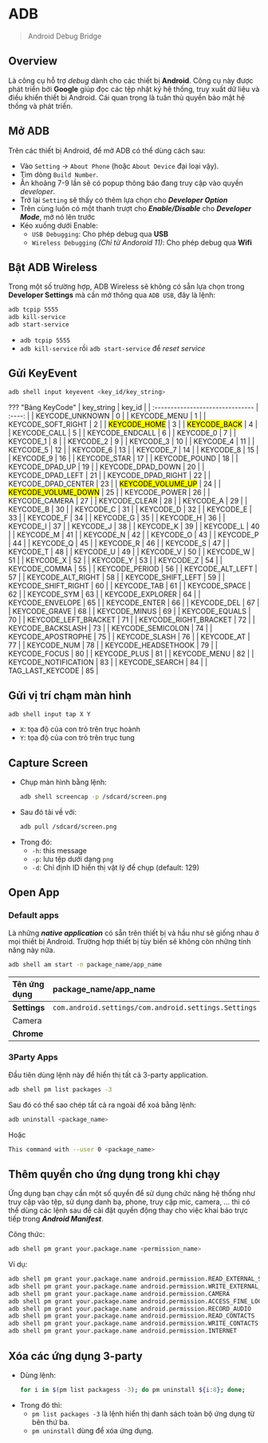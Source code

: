 # ADB
> Android Debug Bridge

## Overview

Là công cụ hỗ trợ _debug_ dành cho các thiết bị __Android__. Công cụ này được phát triển bởi __Google__ giúp đọc các tệp nhật ký hệ thống, truy xuất dữ liệu và điều khiển thiết bị Android. Cái quan trọng là tuân thủ quyền bảo mật hệ thống và phát triển.

## Mở ADB

Trên các thiết bị Android, để mở ADB có thể dùng cách sau:

- Vào `Setting` -> `About Phone` (hoặc `About Device` đại loại vậy).
- Tìm dòng `Build Number`.
- Ấn khoảng 7-9 lần sẽ có popup thông báo đang truy cập vào quyền _developer_.
- Trở lại `Setting` sẽ thấy có thêm lựa chọn cho ___Developer Option___
- Trên cùng luôn có một thanh trượt cho ___Enable/Disable___ cho ___Developer Mode___, mở nó lên trước
- Kéo xuống dưới Enable:
    - `USB Debugging`: Cho phép debug qua __USB__
    - `Wireless Debugging` _(Chỉ từ Andoroid 11)_: Cho phép debug qua __Wifi__

## Bật ADB Wireless

Trong một số trường hợp, ADB Wireless sẽ không có sẵn lựa chọn trong __Developer Settings__ mà cần mở thông qua `ADB USB`, đây là lệnh:

```bash
adb tcpip 5555
adb kill-service
adb start-service
```

- `adb tcpip 5555`
- `adb kill-service` rồi `adb start-service` để _reset service_

## Gửi KeyEvent

```bash
adb shell input keyevent <key_id/key_string>
```
??? "Bảng KeyCode"
    | key_string                       | key_id |
    | :------------------------------- | :----: |
    | KEYCODE_UNKNOWN                  |   0    |
    | KEYCODE_MENU                     |   1    |
    | KEYCODE_SOFT_RIGHT               |   2    |
    | <mark>KEYCODE_HOME</mark>        |   3    |
    | <mark>KEYCODE_BACK</mark>        |   4    |
    | KEYCODE_CALL                     |   5    |
    | KEYCODE_ENDCALL                  |   6    |
    | KEYCODE_0                        |   7    |
    | KEYCODE_1                        |   8    |
    | KEYCODE_2                        |   9    |
    | KEYCODE_3                        |   10   |
    | KEYCODE_4                        |   11   |
    | KEYCODE_5                        |   12   |
    | KEYCODE_6                        |   13   |
    | KEYCODE_7                        |   14   |
    | KEYCODE_8                        |   15   |
    | KEYCODE_9                        |   16   |
    | KEYCODE_STAR                     |   17   |
    | KEYCODE_POUND                    |   18   |
    | KEYCODE_DPAD_UP                  |   19   |
    | KEYCODE_DPAD_DOWN                |   20   |
    | KEYCODE_DPAD_LEFT                |   21   |
    | KEYCODE_DPAD_RIGHT               |   22   |
    | KEYCODE_DPAD_CENTER              |   23   |
    | <mark>KEYCODE_VOLUME_UP</mark>   |   24   |
    | <mark>KEYCODE_VOLUME_DOWN</mark> |   25   |
    | KEYCODE_POWER                    |   26   |
    | KEYCODE_CAMERA                   |   27   |
    | KEYCODE_CLEAR                    |   28   |
    | KEYCODE_A                        |   29   |
    | KEYCODE_B                        |   30   |
    | KEYCODE_C                        |   31   |
    | KEYCODE_D                        |   32   |
    | KEYCODE_E                        |   33   |
    | KEYCODE_F                        |   34   |
    | KEYCODE_G                        |   35   |
    | KEYCODE_H                        |   36   |
    | KEYCODE_I                        |   37   |
    | KEYCODE_J                        |   38   |
    | KEYCODE_K                        |   39   |
    | KEYCODE_L                        |   40   |
    | KEYCODE_M                        |   41   |
    | KEYCODE_N                        |   42   |
    | KEYCODE_O                        |   43   |
    | KEYCODE_P                        |   44   |
    | KEYCODE_Q                        |   45   |
    | KEYCODE_R                        |   46   |
    | KEYCODE_S                        |   47   |
    | KEYCODE_T                        |   48   |
    | KEYCODE_U                        |   49   |
    | KEYCODE_V                        |   50   |
    | KEYCODE_W                        |   51   |
    | KEYCODE_X                        |   52   |
    | KEYCODE_Y                        |   53   |
    | KEYCODE_Z                        |   54   |
    | KEYCODE_COMMA                    |   55   |
    | KEYCODE_PERIOD                   |   56   |
    | KEYCODE_ALT_LEFT                 |   57   |
    | KEYCODE_ALT_RIGHT                |   58   |
    | KEYCODE_SHIFT_LEFT               |   59   |
    | KEYCODE_SHIFT_RIGHT              |   60   |
    | KEYCODE_TAB                      |   61   |
    | KEYCODE_SPACE                    |   62   |
    | KEYCODE_SYM                      |   63   |
    | KEYCODE_EXPLORER                 |   64   |
    | KEYCODE_ENVELOPE                 |   65   |
    | KEYCODE_ENTER                    |   66   |
    | KEYCODE_DEL                      |   67   |
    | KEYCODE_GRAVE                    |   68   |
    | KEYCODE_MINUS                    |   69   |
    | KEYCODE_EQUALS                   |   70   |
    | KEYCODE_LEFT_BRACKET             |   71   |
    | KEYCODE_RIGHT_BRACKET            |   72   |
    | KEYCODE_BACKSLASH                |   73   |
    | KEYCODE_SEMICOLON                |   74   |
    | KEYCODE_APOSTROPHE               |   75   |
    | KEYCODE_SLASH                    |   76   |
    | KEYCODE_AT                       |   77   |
    | KEYCODE_NUM                      |   78   |
    | KEYCODE_HEADSETHOOK              |   79   |
    | KEYCODE_FOCUS                    |   80   |
    | KEYCODE_PLUS                     |   81   |
    | KEYCODE_MENU                     |   82   |
    | KEYCODE_NOTIFICATION             |   83   |
    | KEYCODE_SEARCH                   |   84   |
    | TAG_LAST_KEYCODE                 |   85   |

## Gửi vị trí chạm màn hình

```bash
adb shell input tap X Y
```

- `X`: tọa độ của con trỏ trên trục hoành
- `Y`: tọa độ của con trỏ trên trục tung

## Capture Screen

- Chụp màn hình bằng lệnh:
    ```bash
    adb shell screencap -p /sdcard/screen.png
    ```
- Sau đó tải về với:
    ```bash
    adb pull /sdcard/screen.png
    ```
- Trong đó:
    - `-h`: this message
    - `-p`: lưu tệp dưới dạng `png`
    - `-d`: Chỉ định ID hiển thị vật lý để chụp (default: 129)


## Open App

### Default apps

Là những ___native application___ có sẵn trên thiết bị và hầu như sẽ giống nhau ở mọi thiết bị Android. Trường hợp thiết bị tùy biến sẽ không còn những tính năng này nữa.

```bash
adb shell am start -n package_name/app_name
```

| Tên ứng dụng | package_name/app_name                                |
| :----------- | :--------------------------------------------------- |
| __Settings__ | `com.android.settings/com.android.settings.Settings` |
| Camera       |                                                      |
| __Chrome__   |                                                      |

### 3Party Apps

Đầu tiên dùng lệnh này để hiển thị tất cả 3-party application.

```bash
adb shell pm list packages -3
```

Sau đó có thể sao chép tất cả ra ngoài để xoá bằng lệnh:

```bash
adb uninstall <package_name>
```

Hoặc 

```bash
This command with --user 0 <package_name>
```

## Thêm quyền cho ứng dụng trong khi chạy

Ứng dụng bạn chạy cần một số quyền để sử dụng chức năng hệ thống như truy cập vào tệp, sử dụng danh bạ, phone, truy cập mic, camera, ... thì có thể dùng các lệnh sau để cài đặt quyền động thay cho việc khai báo trực tiếp trong ___Android Manifest___.

Công thức:
```bash
adb shell pm grant your.package.name <permission_name>
```

Ví dụ:
```bash
adb shell pm grant your.package.name android.permission.READ_EXTERNAL_STORAGE
adb shell pm grant your.package.name android.permission.WRITE_EXTERNAL_STORAGE
adb shell pm grant your.package.name android.permission.CAMERA
adb shell pm grant your.package.name android.permission.ACCESS_FINE_LOCATION
adb shell pm grant your.package.name android.permission.RECORD_AUDIO
adb shell pm grant your.package.name android.permission.READ_CONTACTS
adb shell pm grant your.package.name android.permission.WRITE_CONTACTS
adb shell pm grant your.package.name android.permission.INTERNET
```

## Xóa các ứng dụng 3-party

- Dùng lệnh:
    ```bash
    for i in $(pm list packagess -3); do pm uninstall ${i:8}; done;
    ```
- Trong đó thì:
    - `pm list packages -3` là lệnh hiển thị danh sách toàn bộ ứng dụng từ bên thứ ba.
    - `pm uninstall` dùng để xóa ứng dụng.